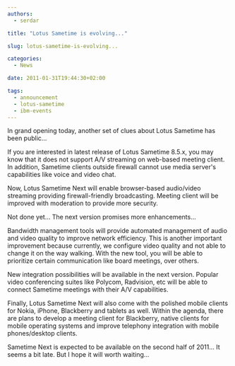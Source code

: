 ```yaml
---
authors:
  - serdar

title: "Lotus Sametime is evolving..."

slug: lotus-sametime-is-evolving...

categories:
  - News

date: 2011-01-31T19:44:30+02:00

tags:
  - announcement
  - lotus-sametime
  - ibm-events
---
```


In grand opening today, another set of clues about Lotus Sametime has been public...
<!-- more -->
If you are interested in latest release of Lotus Sametime 8.5.x, you may know that it does not support A/V streaming on web-based meeting client. In addition, Sametime clients outside firewall cannot use media server's capabilities like voice and video chat.

Now, Lotus Sametime Next will enable browser-based audio/video streaming providing firewall-friendly broadcasting. Meeting client will be improved with moderation to provide more security.

Not done yet... The next version promises more enhancements...

Bandwidth management tools will provide automated management of audio and video quality to improve network efficiency. This is another important improvement because currently, we configure video quality and not able to change it on the way walking. With the new tool, you will be able to prioritize certain communication like board meetings, over others.

New integration possibilities will be available in the next version. Popular video conferencing suites like Polycom, Radvision, etc will be able to connect Sametime meetings with their A/V capabilities.

Finally, Lotus Sametime Next will also come with the polished mobile clients for Nokia, iPhone, Blackberry and tablets as well. Within the agenda, there are plans to develop a meeting client for Blackberry, native clients for mobile operating systems and improve telephony integration with mobile phones/desktop clients.

Sametime Next is expected to be available on the second half of 2011... It seems a bit late. But I hope it will worth waiting...
